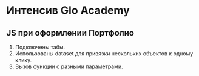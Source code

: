 # Интенсив Glo Academy

## JS при оформлении Портфолио

1. Подключены табы.
2. Использованы dataset для привязки нескольких объектов к одному клику.
3. Вызов функции с разными параметрами.
